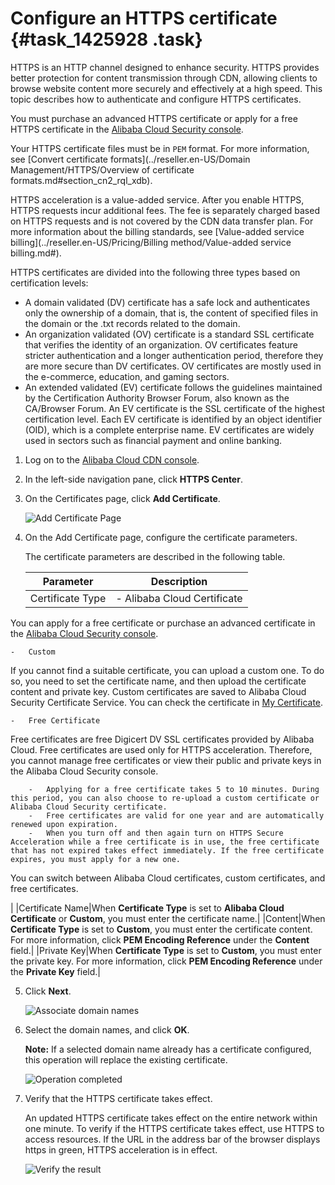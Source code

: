 # Configure an HTTPS certificate {#task_1425928 .task}

HTTPS is an HTTP channel designed to enhance security. HTTPS provides better protection for content transmission through CDN, allowing clients to browse website content more securely and effectively at a high speed. This topic describes how to authenticate and configure HTTPS certificates.

You must purchase an advanced HTTPS certificate or apply for a free HTTPS certificate in the [Alibaba Cloud Security console](https://yundun.console.aliyun.com/?spm=5176.8232292.domaindetail.24.9498142fSMfoJd&p=cas#/cas/home).

Your HTTPS certificate files must be in `PEM` format. For more information, see [Convert certificate formats](../reseller.en-US/Domain Management/HTTPS/Overview of certificate formats.md#section_cn2_rql_xdb).

HTTPS acceleration is a value-added service. After you enable HTTPS, HTTPS requests incur additional fees. The fee is separately charged based on HTTPS requests and is not covered by the CDN data transfer plan. For more information about the billing standards, see [Value-added service billing](../reseller.en-US/Pricing/Billing method/Value-added service billing.md#).

HTTPS certificates are divided into the following three types based on certification levels:

-   A domain validated \(DV\) certificate has a safe lock and authenticates only the ownership of a domain, that is, the content of specified files in the domain or the .txt records related to the domain.
-   An organization validated \(OV\) certificate is a standard SSL certificate that verifies the identity of an organization. OV certificates feature stricter authentication and a longer authentication period, therefore they are more secure than DV certificates. OV certificates are mostly used in the e-commerce, education, and gaming sectors.
-   An extended validated \(EV\) certificate follows the guidelines maintained by the Certification Authority Browser Forum, also known as the CA/Browser Forum. An EV certificate is the SSL certificate of the highest certification level. Each EV certificate is identified by an object identifier \(OID\), which is a complete enterprise name. EV certificates are widely used in sectors such as financial payment and online banking.

1.  Log on to the [Alibaba Cloud CDN console](https://partners-intl.aliyun.com/login-required#cdn).
2.  In the left-side navigation pane, click **HTTPS Center**.
3.  On the Certificates page, click **Add Certificate**. 

    ![Add Certificate Page](http://static-aliyun-doc.oss-cn-hangzhou.aliyuncs.com/assets/img/1135062/156715581053674_en-US.png)

4.  On the Add Certificate page, configure the certificate parameters. 

    The certificate parameters are described in the following table.

    |Parameter|Description|
    |---------|-----------|
    |Certificate Type|     -   Alibaba Cloud Certificate

You can apply for a free certificate or purchase an advanced certificate in the [Alibaba Cloud Security console](https://yundun.console.aliyun.com/?spm=5176.8232292.domaindetail.24.9498142fSMfoJd&p=cas#/cas/home).

    -   Custom

If you cannot find a suitable certificate, you can upload a custom one. To do so, you need to set the certificate name, and then upload the certificate content and private key. Custom certificates are saved to Alibaba Cloud Security Certificate Service. You can check the certificate in [My Certificate](https://yundun.console.aliyun.com/?spm=5176.2020520110.all.12.16df56a1u1IhI6&p=cas#/cas/home).

    -   Free Certificate

Free certificates are free Digicert DV SSL certificates provided by Alibaba Cloud. Free certificates are used only for HTTPS acceleration. Therefore, you cannot manage free certificates or view their public and private keys in the Alibaba Cloud Security console.

        -   Applying for a free certificate takes 5 to 10 minutes. During this period, you can also choose to re-upload a custom certificate or Alibaba Cloud Security certificate.
        -   Free certificates are valid for one year and are automatically renewed upon expiration.
        -   When you turn off and then again turn on HTTPS Secure Acceleration while a free certificate is in use, the free certificate that has not expired takes effect immediately. If the free certificate expires, you must apply for a new one.
 You can switch between Alibaba Cloud certificates, custom certificates, and free certificates.

 |
    |Certificate Name|When **Certificate Type** is set to **Alibaba Cloud Certificate** or **Custom**, you must enter the certificate name.|
    |Content|When **Certificate Type** is set to **Custom**, you must enter the certificate content. For more information, click **PEM Encoding Reference** under the **Content** field.|
    |Private Key|When **Certificate Type** is set to **Custom**, you must enter the private key. For more information, click **PEM Encoding Reference** under the **Private Key** field.|

5.  Click **Next**. 

    ![Associate domain names](http://static-aliyun-doc.oss-cn-hangzhou.aliyuncs.com/assets/img/1135062/156715581053679_en-US.png)

6.  Select the domain names, and click **OK**. 

    **Note:** If a selected domain name already has a certificate configured, this operation will replace the existing certificate.

    ![Operation completed](http://static-aliyun-doc.oss-cn-hangzhou.aliyuncs.com/assets/img/1135062/156715581053683_en-US.png)

7.  Verify that the HTTPS certificate takes effect. 

    An updated HTTPS certificate takes effect on the entire network within one minute. To verify if the HTTPS certificate takes effect, use HTTPS to access resources. If the URL in the address bar of the browser displays https in green, HTTPS acceleration is in effect.

    ![Verify the result](http://static-aliyun-doc.oss-cn-hangzhou.aliyuncs.com/assets/img/5134/15671558103701_en-US.png)


